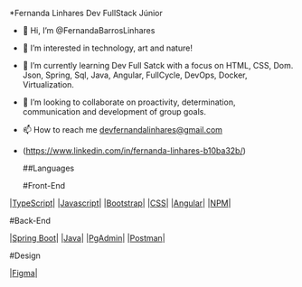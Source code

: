 *Fernanda Linhares Dev FullStack Júnior

- 👋 Hi, I’m @FernandaBarrosLinhares
- 👀 I’m interested in technology, art and nature!
- 🌱 I’m currently learning Dev Full Satck with a focus on HTML, CSS, Dom. Json, Spring, Sql, Java, Angular, FullCycle, DevOps, Docker, Virtualization.
- 💞️ I’m looking to collaborate on proactivity, determination, communication and development of group goals.
- 📫 How to reach me devfernandalinhares@gmail.com
- (https://www.linkedin.com/in/fernanda-linhares-b10ba32b/)

  ##Languages

  #Front-End

|[TypeScript](https://www.typescriptlang.org/)|
|[Javascript](https://developer.mozilla.org/pt-BR/docs/Web/JavaScript)|
|[Bootstrap](https://getbootstrap.com/)|
|[CSS](https://developer.mozilla.org/pt-BR/docs/Web/CSS)|
|[Angular](https://angular.io/cli/generate#guard-command)|
|[NPM](https://www.npmjs.com/package/ngx-toastr)|


  #Back-End
  
|[Spring Boot](https://spring.io/projects/spring-boot)| 
|[Java](https://www.java.com/pt-BR/)| 
|[PgAdmin](https://www.pgadmin.org/)|
|[Postman](https://www.postman.com/)| 
  

#Design

|[Figma](https://www.figma.com/)|




